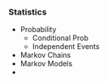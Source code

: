 ### Statistics

- Probability
  - Conditional Prob
  - Independent Events
- Markov Chains
- Markov Models
- 
